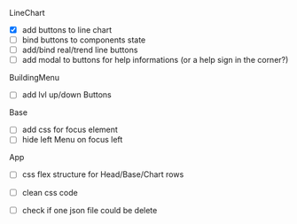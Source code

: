 




LineChart
- [x] add buttons to line chart
- [ ] bind buttons to components state
- [ ] add/bind real/trend line buttons
- [ ] add modal to buttons for help informations (or a help sign in the corner?)

BuildingMenu
- [ ] add lvl up/down Buttons

Base
- [ ] add css for focus element
- [ ] hide left Menu on focus left

App
- [ ] css flex structure for Head/Base/Chart rows
- [ ] clean css code
- [ ] check if one json file could be delete

